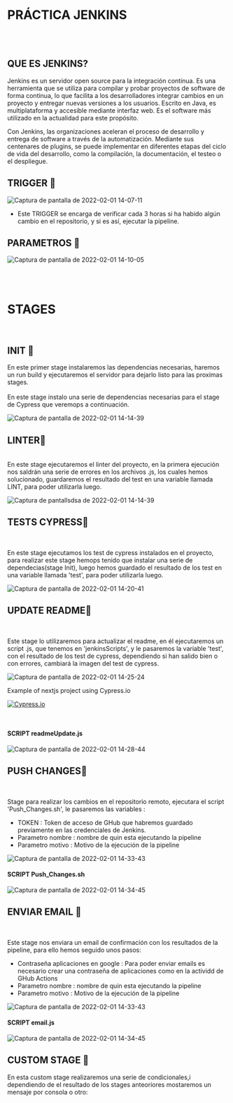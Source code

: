 




# PRÁCTICA JENKINS

<br>

<br>

## QUE ES JENKINS?

Jenkins es un servidor open source para la integración continua. Es una herramienta que se utiliza para compilar y probar proyectos de software de forma continua, lo que facilita a los desarrolladores integrar cambios en un proyecto y entregar nuevas versiones a los usuarios. Escrito en Java, es multiplataforma y accesible mediante interfaz web. Es el software más utilizado en la actualidad para este propósito.

Con Jenkins, las organizaciones aceleran el proceso de desarrollo y entrega de software a través de la automatización. Mediante sus centenares de plugins, se puede implementar en diferentes etapas del ciclo de vida del desarrollo, como la compilación, la documentación, el testeo o el despliegue.



## TRIGGER 🚀

![Captura de pantalla de 2022-02-01 14-07-11](https://user-images.githubusercontent.com/62066419/151974099-89581a2b-07d7-4124-8d6e-e471c409e32e.png)



- Este TRIGGER  se encarga de verificar cada 3 horas si ha habido algún cambio en el repositorio, y si es así, ejecutar la pipeline.

## PARAMETROS 🚀

![Captura de pantalla de 2022-02-01 14-10-05](https://user-images.githubusercontent.com/62066419/151974434-c24afba5-5464-43df-91c0-d0d7edf658b1.png)

<br><br>
# STAGES
<br>

## INIT 🚀

En este primer stage instalaremos las dependencias necesarias, haremos un run build y ejecutaremos el servidor para dejarlo listo para las proximas stages. <br>
<br>
En este stage instalo una serie de dependencias necesarias para el stage de Cypress que veremops a continuación.

![Captura de pantalla de 2022-02-01 14-14-39](https://user-images.githubusercontent.com/62066419/151975140-92c43c87-d737-471c-9ded-46cd4b668fbe.png)





## LINTER🚀

<br>
En este stage ejecutaremos el linter del proyecto, en la primera ejecución nos saldrán una serie de errores en los archivos .js, los cuales hemos solucionado, guardaremos el resultado del test en una variable llamada LINT, para poder utilizarla luego.



![Captura de pantallsdsa de 2022-02-01 14-14-39](https://user-images.githubusercontent.com/62066419/151975807-34383c6a-62a2-41bc-9aff-f8fe9d756819.png)






## TESTS CYPRESS🚀
<br>

En este stage ejecutamos los test de cypress instalados en el proyecto, para realizar este stage hemops tenido que instalar una serie de dependecias(stage Init), luego hemos guardado el resultado de los test en una variable llamada 'test', para poder utilizarla luego. 


![Captura de pantalla de 2022-02-01 14-20-41](https://user-images.githubusercontent.com/62066419/151976173-42d3feea-26ce-40f8-a149-87d6a2cb3a3c.png)


## UPDATE README🚀

<br>

Este stage lo utilizaremos para actualizar el readme, en él ejecutaremos un script .js, que tenemos en 'jenkinsScripts', y le pasaremos la variable 'test', con el resultado de los test de cypress, dependiendo si han salido bien o con errores, cambiará la imagen del test de cypress.

![Captura de pantalla de 2022-02-01 14-25-24](https://user-images.githubusercontent.com/62066419/151976680-d6e7cd93-26d2-4aff-b4d6-29589d2e2c27.png)

Example of nextjs project using Cypress.io

<!---Start place for the badge -->
[![Cypress.io](https://img.shields.io/badge/tested%20with-Cypress-04C38E.svg)](https://www.cypress.io/)

<!---End place for the badge -->


<br>

#### SCRIPT readmeUpdate.js


![Captura de pantalla de 2022-02-01 14-28-44](https://user-images.githubusercontent.com/62066419/151977157-66f517d4-27d6-43ac-acb7-3a6923332be0.png)




## PUSH CHANGES🚀

<br>

Stage para realizar los cambios en el repositorio remoto, ejecutara el script 'Push_Changes.sh', le pasaremos las variables : <br>

- TOKEN : Token de acceso de GHub que habremos guardado previamente en las credenciales de Jenkins.<br>
- Parametro nombre : nombre de quin esta ejecutando la pipeline<br>
- Parametro motivo : Motivo de la ejecución de la pipeline  



![Captura de pantalla de 2022-02-01 14-33-43](https://user-images.githubusercontent.com/62066419/151977857-3d15abcb-31ed-409b-b845-6d39cd9a16a5.png)

#### SCRIPT Push_Changes.sh

![Captura de pantalla de 2022-02-01 14-34-45](https://user-images.githubusercontent.com/62066419/151977985-2e431dc3-f662-4212-973a-a880ca7ef4cf.png)



## ENVIAR EMAIL 🚀

<br>

Este stage nos enviara un email de confirmación con los resultados de la pipeline, para ello hemos seguido unos pasos: <br>

- Contraseña aplicaciones en google : Para poder enviar emails es necesario crear una contraseña de aplicaciones como en la actividd de GHub Actions<br>
- Parametro nombre : nombre de quin esta ejecutando la pipeline<br>
- Parametro motivo : Motivo de la ejecución de la pipeline  



![Captura de pantalla de 2022-02-01 14-33-43](https://user-images.githubusercontent.com/62066419/151977857-3d15abcb-31ed-409b-b845-6d39cd9a16a5.png)

#### SCRIPT email.js

![Captura de pantalla de 2022-02-01 14-34-45](https://user-images.githubusercontent.com/62066419/151977985-2e431dc3-f662-4212-973a-a880ca7ef4cf.png)

## CUSTOM STAGE 🚀

En esta custom stage realizaremos una serie de condicionales,i dependiendo de el resultado de los stages anteoriores mostaremos un mensaje por consola o otro:


